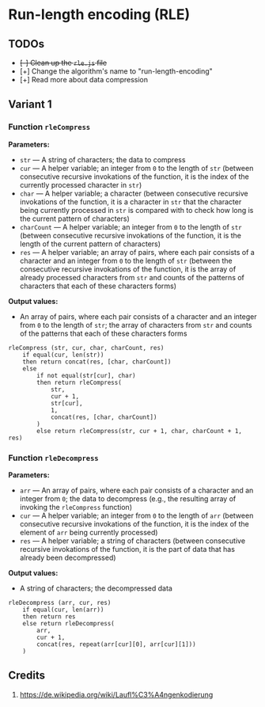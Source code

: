 # Run-length encoding (RLE)

## TODOs

- ~~[-] Clean up the `rle.js` file~~
- [+] Change the algorithm's name to "run-length-encoding"
- [+] Read more about data compression

## Variant 1

### Function `rleCompress`

**Parameters:**

- `str` — A string of characters; the data to compress
- `cur` — A helper variable; an integer from `0` to the length of `str` (between consecutive recursive invokations of the function, it is the index of the currently processed character in `str`)
- `char` — A helper variable; a character (between consecutive recursive invokations of the function, it is a character in `str` that the character being currently processed in `str` is compared with to check how long is the current pattern of characters)
- `charCount` — A helper variable; an integer from `0` to the length of `str` (between consecutive recursive invokations of the function, it is the length of the current pattern of characters)
- `res` — A helper variable; an array of pairs, where each pair consists of a character and an integer from `0` to the length of `str` (between the consecutive recursive invokations of the function, it is the array of already processed characters from `str` and counts of the patterns of characters that each of these characters forms)

**Output values:**

- An array of pairs, where each pair consists of a character and an integer from `0` to the length of `str`; the array of characters from `str` and counts of the patterns that each of these characters forms

```
rleCompress (str, cur, char, charCount, res)
    if equal(cur, len(str))
    then return concat(res, [char, charCount])
    else
        if not equal(str[cur], char)
        then return rleCompress(
            str,
            cur + 1,
            str[cur],
            1,
            concat(res, [char, charCount])
        )
        else return rleCompress(str, cur + 1, char, charCount + 1, res)
```

### Function `rleDecompress`

**Parameters:**

- `arr` — An array of pairs, where each pair consists of a character and an integer from `0`; the data to decompress (e.g., the resulting array of invoking the `rleCompress` function)
- `cur` — A helper variable; an integer from `0` to the length of `arr` (between consecutive recursive invokations of the function, it is the index of the element of `arr` being currently processed)
- `res` — A helper variable; a string of characters (between consecutive recursive invokations of the function, it is the part of data that has already been decompressed)

**Output values:**

- A string of characters; the decompressed data

```
rleDecompress (arr, cur, res)
    if equal(cur, len(arr))
    then return res
    else return rleDecompress(
        arr,
        cur + 1,
        concat(res, repeat(arr[cur][0], arr[cur][1]))
    )
```

## Credits

1. https://de.wikipedia.org/wiki/Laufl%C3%A4ngenkodierung